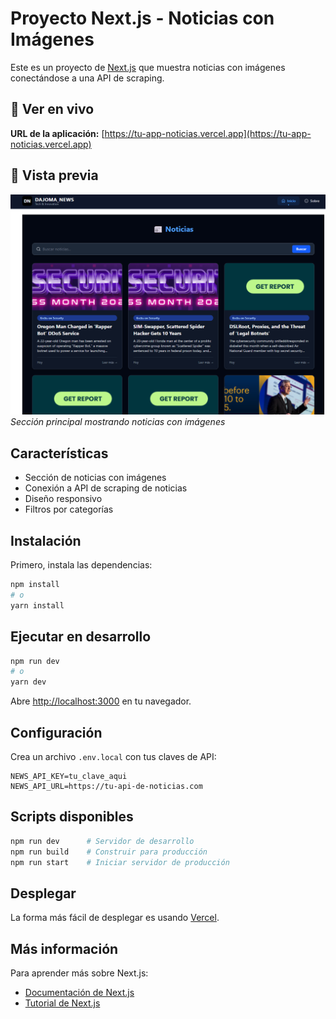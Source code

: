 # Proyecto Next.js - Noticias con Imágenes

Este es un proyecto de [Next.js](https://nextjs.org) que muestra noticias con imágenes conectándose a una API de scraping.

## 🚀 Ver en vivo

**URL de la aplicación:** [https://tu-app-noticias.vercel.app](https://tu-app-noticias.vercel.app)

## 📸 Vista previa

![Vista previa de la aplicación](./image.png)
*Sección principal mostrando noticias con imágenes*

## Características

- Sección de noticias con imágenes
- Conexión a API de scraping de noticias  
- Diseño responsivo
- Filtros por categorías

## Instalación

Primero, instala las dependencias:

```bash
npm install
# o
yarn install
```

## Ejecutar en desarrollo

```bash
npm run dev
# o
yarn dev
```

Abre [http://localhost:3000](http://localhost:3000) en tu navegador.

## Configuración

Crea un archivo `.env.local` con tus claves de API:

```
NEWS_API_KEY=tu_clave_aqui
NEWS_API_URL=https://tu-api-de-noticias.com
```

## Scripts disponibles

```bash
npm run dev      # Servidor de desarrollo
npm run build    # Construir para producción  
npm run start    # Iniciar servidor de producción
```

## Desplegar

La forma más fácil de desplegar es usando [Vercel](https://vercel.com/new?utm_medium=default-template&filter=next.js).

## Más información

Para aprender más sobre Next.js:

- [Documentación de Next.js](https://nextjs.org/docs)
- [Tutorial de Next.js](https://nextjs.org/learn)
